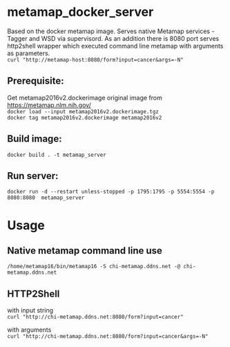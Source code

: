 # metamap_docker_server
Based on the docker metamap image. Serves native Metamap services - Tagger and WSD via supervisord. As an addition there is 8080 port serves http2shell wrapper which executed command line metamap with arguments as parameters.   
`curl "http://metamap-host:8080/form?input=cancer&args=-N"`

## Prerequisite:
Get metamap2016v2.dockerimage original image from https://metamap.nlm.nih.gov/   
`docker load --input metamap2016v2.dockerimage.tgz`   
`docker tag metamap2016v2.dockerimage metamap2016v2`

## Build image:
`docker build . -t metamap_server`

## Run server: 
`docker run -d --restart unless-stopped -p 1795:1795 -p 5554:5554 -p 8080:8080  metamap_server`

# Usage
## Native metamap command line use
`/home/metamap16/bin/metamap16 -S chi-metamap.ddns.net -@ chi-metamap.ddns.net`

## HTTP2Shell

with input string  
`curl "http://chi-metamap.ddns.net:8080/form?input=cancer"`  

with arguments  
`curl "http://chi-metamap.ddns.net:8080/form?input=cancer&args=-N"`
